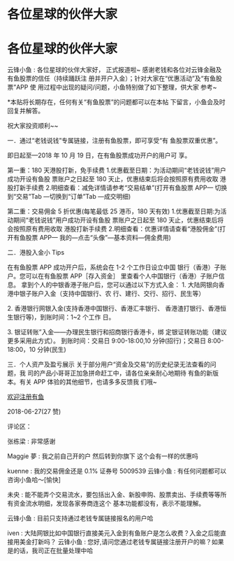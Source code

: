 # 各位星球的伙伴大家

# 各位星球的伙伴大家

云锋小鱼 : 各位星球的伙伴大家好， 正式报道啦~ 感谢老钱和各位对云锋金融及有鱼股票的信任（持续踊跃注 册并开户入金）；针对大家在“优惠活动”及“有鱼股票”APP 使 用过程中出现的疑问/问题，小鱼特别做了如下整理，供大家 参考~

*本贴将长期存在，任何有关“有鱼股票”的问题都可以在本帖 下留言，小鱼会及时回复并解答。

祝大家投资顺利~~

一．通过“老钱说钱”专属链接，注册有鱼股票，即可享受“有 鱼股票双重优惠”。

即日起至—2018 年 10 月 19 日，在有鱼股票成功开户的用户可 享。

第一重：180 天港股打新，免手续费 1.优惠截至日期：为活动期间“老钱说钱”用户成功开设有鱼股 票账户之日起至 180 天止，优惠结束后将会按照原有费用收取 港股打新手续费 2.明细查看：减免详情请参考“交易结单”(打开有鱼股票 APP— 切换到“交易”Tab —切换到“订单”Tab —成交明细)

第二重：交易佣金 5 折优惠(每笔最低 25 港币，180 天有效) 1.优惠截至日期:为活动期间“老钱说钱”用户成功开设有鱼股 票账户之日起至 180 天止，优惠结束后将会按照原有费用收取 港股打新手续费 2.明细查看：优惠详情请查看“港股佣金”(打开有鱼股票 APP— 我的—点击“头像”—基本资料—佣金费用)

二．港股入金小 Tips

在有鱼股票 APP 成功开户后，系统会在 1-2 个工作日设立中国 银行（香港）子账户。您可以在有鱼股票 APP［存入资金］ 里查看个人中国银行（香港）子账户信息。 拿到个人的中银香港子账户后，您可以通过以下方式入金： 1\. 大陆网银向香港中银子账户入金（支持中国银行、农 行、建行、交行、招行、民生等）

2\. 香港银行网银入金(支持香港中国银行、香港汇丰银行、 香港渣打银行、香港恒生银行等)，到账时间：1~2 个工作 日。

3\. 银证转账”入金——办理民生银行和招商银行香港卡，绑 定银证转账功能（建议更多采用此方式）。 到账时间：交易日 9:00-18:00,10 分钟(招行)；交易日 8:00- 18:00，10 分钟(民生)

三．个人资产及盈亏展示 关于部分用户“资金及交易”的历史纪录无法查看的问题，我 司的产品小哥哥正加急拼命赶工中，请各位亲亲耐心地期待 有鱼的新版本。有关 APP 体验的其他细节，也请多多反馈我 们哦~

[欢迎注册有鱼](https://m.youyu.cn/c/acts/stock-signup/?channel=100099&aid=1032&banner=15)

2018-06-27(27 赞)

评论区：

张栋梁 : 非常感谢

Maggie 夢 : 我之前自己开的户 然后转到你旗下 这个会有一样的优惠吗

kuenne : 我的交易佣金还是 0.1% 证券号 5009539 云锋小鱼 : 有任何问题都可以咨询小鱼哈～[愉快]

未央 : 能不能弄个交易流水，要包括出入金、新股申购、股票卖出、手续费等等所有资金流水明细，发现各家券商连这个 基本功能都没有，表示不能理解。

云锋小鱼 : 目前只支持通过老钱专属链接报名的用户哈

iven : 大陆网银比如中国银行直接美元入金到有鱼账户是怎么收费？入金之后能直接用美金打新吗？ 云锋小鱼 : 您好,请问您通过老钱专属链接注册开户的嘛？如果是的话，我司正在批量处理中哈